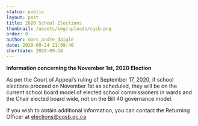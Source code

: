 ```yaml
---
status: public
layout: post
title: 2020 School Elections
thumbnail: /assets/img/uploads/cqsb.png
order: 0
author: marc_andre_daigle
date: 2020-09-24 21:09:40
shortdate: 2020-09-24
---
```

**Information concerning the November 1st, 2020 Election**

As per the Court of Appeal’s ruling of September 17, 2020, if school elections proceed on November 1st as scheduled, they will be on the current school board model of elected school commissioners in wards and the Chair elected board wide, not on the Bill 40 governance model.

If you wish to obtain additional information, you can contact the Returning Officer at [](mailto:elections@cqsb.qc.ca)elections@cqsb.qc.ca